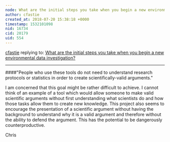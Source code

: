 ```yaml
---
node: What are the initial steps you take when you begin a new environmental data investigation?
author: cfastie
created_at: 2018-07-20 15:38:18 +0000
timestamp: 1532101098
nid: 16734
cid: 20179
uid: 554
---
```




[cfastie](../profile/cfastie) replying to: [What are the initial steps you take when you begin a new environmental data investigation?](../notes/sylvan/07-17-2018/what-are-the-initial-steps-you-take-when-you-begin-a-new-environmental-data-investigation)

----
####"People who use these tools do not need to understand research protocols or statistics in order to create scientifically-valid arguments."

I am concerned that this goal might be rather difficult to achieve. I cannot think of an example of a tool which would allow someone to make valid scientific arguments without first understanding what scientists do and how those tasks allow them to create new knowledge. This project also seems to encourage the presentation of a scientific argument without having the background to understand why it is a valid argument and therefore without the ability to defend the argument. This has the potential to be dangerously counterproductive. 

Chris